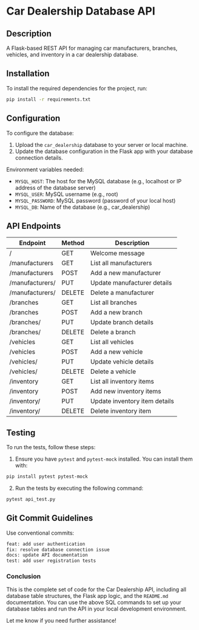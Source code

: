 # Car Dealership Database API

## Description
A Flask-based REST API for managing car manufacturers, branches, vehicles, and inventory in a car dealership database.

## Installation
To install the required dependencies for the project, run:
```bash
pip install -r requirements.txt
```
## Configuration
To configure the database:
1. Upload the ```car_dealership``` database to your server or local machine.
2. Update the database configuration in the Flask app with your database connection details.

Environment variables needed:
- ```MYSQL_HOST```: The host for the MySQL database (e.g., localhost or IP address of the database server)
- ```MYSQL_USER```: MySQL username (e.g., root)
- ```MYSQL_PASSWORD```: MySQL password (password of your local host)
- ```MYSQL_DB```: Name of the database (e.g., car_dealership)

## API Endpoints
| Endpoint | Method | Description |
|----------|--------|-------------|
| /	| GET	| Welcome message |
| /manufacturers	| GET	| 	List all manufacturers |
| /manufacturers	| POST	|Add a new manufacturer |
| /manufacturers/<id>	| PUT	| Update manufacturer details |
| /manufacturers/<id>	| DELETE	|Delete a manufacturer |
| /branches	| GET	| List all branches |
| /branches	| POST	| Add a new branch |
| /branches/<id>	| PUT	| Update branch details |
| /branches/<id>	| DELETE	| Delete a branch |
| /vehicles	| GET	| List all vehicles |
| /vehicles	| POST	| Add a new vehicle |
| /vehicles/<id>	| PUT	| Update vehicle details |
| /vehicles/<id>	| DELETE	| Delete a vehicle |
| /inventory	| GET	| List all inventory items |
| /inventory	| POST	| Add new inventory items |
| /inventory/<id>	| PUT	| Update inventory item details |
| /inventory/<id>		| DELETE	| Delete inventory item |

## Testing
To run the tests, follow these steps:
1. Ensure you have ```pytest``` and ```pytest-mock``` installed. You can install them with:
```bash
pip install pytest pytest-mock
```
2. Run the tests by executing the following command:
```bash
pytest api_test.py
```

## Git Commit Guidelines
Use conventional commits:
```bash
feat: add user authentication
fix: resolve database connection issue
docs: update API documentation
test: add user registration tests
```


### Conclusion
This is the complete set of code for the Car Dealership API, including all database table structures, the Flask app logic, and the `README.md` documentation. You can use the above SQL commands to set up your database tables and run the API in your local development environment.

Let me know if you need further assistance!
